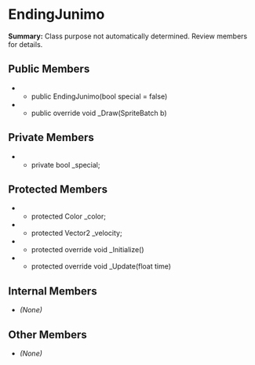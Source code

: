 # EndingJunimo

**Summary:** Class purpose not automatically determined. Review members for details.

## Public Members
- - public EndingJunimo(bool special = false)
- - public override void _Draw(SpriteBatch b)

## Private Members
- - private bool _special;

## Protected Members
- - protected Color _color;
- - protected Vector2 _velocity;
- - protected override void _Initialize()
- - protected override void _Update(float time)

## Internal Members
- *(None)*

## Other Members
- *(None)*
